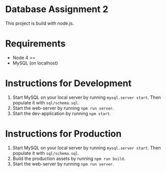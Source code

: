 # Database Assignment 2
This project is build with node.js.

# Requirements
* Node 4 >=
* MySQL (on localhost)

# Instructions for Development
1. Start MySQL on your local server by running `mysql.server start`.
   Then populate it with `sql/schema.sql`.
2. Start the web-server by running `npm run server`.
3. Start the dev-application by running `npm start`.

# Instructions for Production
1. Start MySQL on your local server by running `mysql.server start`.
   Then populate it with `sql/schema.sql`.
2. Build the production assets by running `npm run build`.
3. Start the web-server by running `npm run server`.
